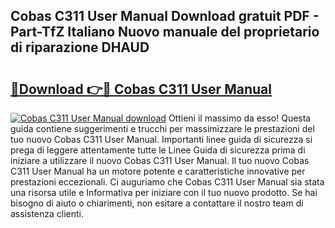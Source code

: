 ## Cobas C311 User Manual Download gratuit PDF - Part-TfZ Italiano Nuovo manuale del proprietario di riparazione DHAUD

# <h2><a href="http://dfbrcun.blite.top/?on=Cobas+C311+User+Manual">🔗Download 👉🔴 Cobas C311 User Manual</a></h2>

[![Cobas C311 User Manual download](https://i.imgur.com/lujVjoI.png)](http://dfbrcun.blite.top/?on=Cobas+C311+User+Manual)
Ottieni il massimo da esso! Questa guida contiene suggerimenti e trucchi per massimizzare le prestazioni del tuo nuovo Cobas C311 User Manual. Importanti linee guida di sicurezza si prega di leggere attentamente tutte le Linee Guida di sicurezza prima di iniziare a utilizzare il nuovo Cobas C311 User Manual. Il tuo nuovo Cobas C311 User Manual ha un motore potente e caratteristiche innovative per prestazioni eccezionali. Ci auguriamo che Cobas C311 User Manual sia stata una risorsa utile e Informativa per iniziare con il tuo nuovo prodotto. Se hai bisogno di aiuto o chiarimenti, non esitare a contattare il nostro team di assistenza clienti.
